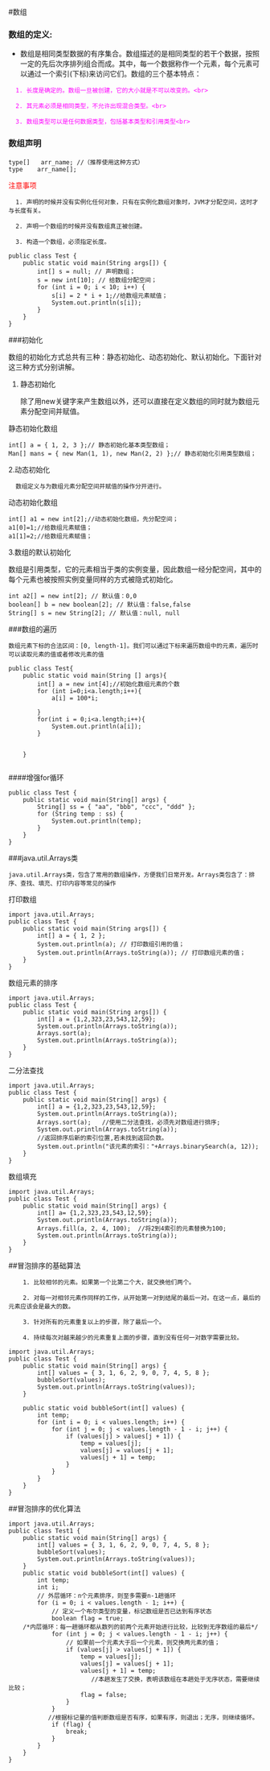 #数组


### 数组的定义:

* 数组是相同类型数据的有序集合。数组描述的是相同类型的若干个数据，按照一定的先后次序排列组合而成。其中，每一个数据称作一个元素，每个元素可以通过一个索引(下标)来访问它们。数组的三个基本特点：

<font color=#FF00FF>

      1. 长度是确定的。数组一旦被创建，它的大小就是不可以改变的。<br>

      2. 其元素必须是相同类型，不允许出现混合类型。<br>

      3. 数组类型可以是任何数据类型，包括基本类型和引用类型<br>
      
</font>


### 数组声明

``` 
type[]   arr_name; //（推荐使用这种方式）
type    arr_name[];

```


<font color=red>注意事项</font>

      1. 声明的时候并没有实例化任何对象，只有在实例化数组对象时，JVM才分配空间，这时才与长度有关。

      2. 声明一个数组的时候并没有数组真正被创建。

      3. 构造一个数组，必须指定长度。
      
      
      
``` 
public class Test {
    public static void main(String args[]) {
        int[] s = null; // 声明数组；
        s = new int[10]; // 给数组分配空间；
        for (int i = 0; i < 10; i++) {
            s[i] = 2 * i + 1;//给数组元素赋值；
            System.out.println(s[i]);
        } 
    }
}
```

###初始化

数组的初始化方式总共有三种：静态初始化、动态初始化、默认初始化。下面针对这三种方式分别讲解。

1. 静态初始化

      除了用new关键字来产生数组以外，还可以直接在定义数组的同时就为数组元素分配空间并赋值。

静态初始化数组

    int[] a = { 1, 2, 3 };// 静态初始化基本类型数组；
    Man[] mans = { new Man(1, 1), new Man(2, 2) };// 静态初始化引用类型数组；
2.动态初始化

      数组定义与为数组元素分配空间并赋值的操作分开进行。

动态初始化数组

    int[] a1 = new int[2];//动态初始化数组，先分配空间；
    a1[0]=1;//给数组元素赋值；
    a1[1]=2;//给数组元素赋值；
3.数组的默认初始化

   数组是引用类型，它的元素相当于类的实例变量，因此数组一经分配空间，其中的每个元素也被按照实例变量同样的方式被隐式初始化。
   

    int a2[] = new int[2]; // 默认值：0,0
    boolean[] b = new boolean[2]; // 默认值：false,false
    String[] s = new String[2]; // 默认值：null, null


###数组的遍历

    数组元素下标的合法区间：[0, length-1]。我们可以通过下标来遍历数组中的元素，遍历时可以读取元素的值或者修改元素的值
    
 ``` 
 public class Test{
     public static void main(String [] args){
         int[] a = new int[4];//初始化数组元素的个数
         for (int i=0;i<a.length;i++){
             a[i] = 100*i;
 
         }
         for(int i = 0;i<a.length;i++){
             System.out.println(a[i]);
         }
 
 
     }
     
 ```
 
 ####增强for循环
 
 ``` 
 public class Test {
     public static void main(String[] args) {
         String[] ss = { "aa", "bbb", "ccc", "ddd" };
         for (String temp : ss) {
             System.out.println(temp);
         }
     }
 }
 ```
 
 
###java.util.Arrays类

    java.util.Arrays类，包含了常用的数组操作，方便我们日常开发。Arrays类包含了：排序、查找、填充、打印内容等常见的操作

打印数组
```
import java.util.Arrays;
public class Test {
    public static void main(String args[]) {
        int[] a = { 1, 2 };
        System.out.println(a); // 打印数组引用的值；
        System.out.println(Arrays.toString(a)); // 打印数组元素的值；
    }
}
```
数组元素的排序
``` 
import java.util.Arrays;
public class Test {
    public static void main(String args[]) {
        int[] a = {1,2,323,23,543,12,59};
        System.out.println(Arrays.toString(a));
        Arrays.sort(a);
        System.out.println(Arrays.toString(a));
    }
}
```

二分法查找

``` 
import java.util.Arrays;
public class Test {
    public static void main(String[] args) {
        int[] a = {1,2,323,23,543,12,59};
        System.out.println(Arrays.toString(a));
        Arrays.sort(a);   //使用二分法查找，必须先对数组进行排序;
        System.out.println(Arrays.toString(a));
        //返回排序后新的索引位置,若未找到返回负数。
        System.out.println("该元素的索引："+Arrays.binarySearch(a, 12)); 
    }
}
```

数组填充


``` 
import java.util.Arrays;
public class Test {
    public static void main(String[] args) {
        int[] a= {1,2,323,23,543,12,59};
        System.out.println(Arrays.toString(a));
        Arrays.fill(a, 2, 4, 100);  //将2到4索引的元素替换为100;
        System.out.println(Arrays.toString(a));
    }
}
```


##冒泡排序的基础算法

        1. 比较相邻的元素。如果第一个比第二个大，就交换他们两个。
        
        2. 对每一对相邻元素作同样的工作，从开始第一对到结尾的最后一对。在这一点，最后的元素应该会是最大的数。
        
        3. 针对所有的元素重复以上的步骤，除了最后一个。
        
        4. 持续每次对越来越少的元素重复上面的步骤，直到没有任何一对数字需要比较。
    
        
``` 
import java.util.Arrays;
public class Test {
    public static void main(String[] args) {
        int[] values = { 3, 1, 6, 2, 9, 0, 7, 4, 5, 8 };
        bubbleSort(values);
        System.out.println(Arrays.toString(values));
    }
 
    public static void bubbleSort(int[] values) {
        int temp;
        for (int i = 0; i < values.length; i++) {
            for (int j = 0; j < values.length - 1 - i; j++) {
                if (values[j] > values[j + 1]) {
                    temp = values[j];
                    values[j] = values[j + 1];
                    values[j + 1] = temp;
                }
            }
        }
    }
}
```


##冒泡排序的优化算法

``` 
import java.util.Arrays;
public class Test1 {
    public static void main(String[] args) {
        int[] values = { 3, 1, 6, 2, 9, 0, 7, 4, 5, 8 };
        bubbleSort(values);
        System.out.println(Arrays.toString(values));
    }
    public static void bubbleSort(int[] values) {
        int temp;
        int i;
        // 外层循环：n个元素排序，则至多需要n-1趟循环
        for (i = 0; i < values.length - 1; i++) {
            // 定义一个布尔类型的变量，标记数组是否已达到有序状态
            boolean flag = true;
    /*内层循环：每一趟循环都从数列的前两个元素开始进行比较，比较到无序数组的最后*/
            for (int j = 0; j < values.length - 1 - i; j++) {
                // 如果前一个元素大于后一个元素，则交换两元素的值；
                if (values[j] > values[j + 1]) {
                    temp = values[j];
                    values[j] = values[j + 1];
                    values[j + 1] = temp;
                       //本趟发生了交换，表明该数组在本趟处于无序状态，需要继续比较；
                    flag = false;
                }
            }
           //根据标记量的值判断数组是否有序，如果有序，则退出；无序，则继续循环。
            if (flag) {
                break;
            }
        }
    }
}
```